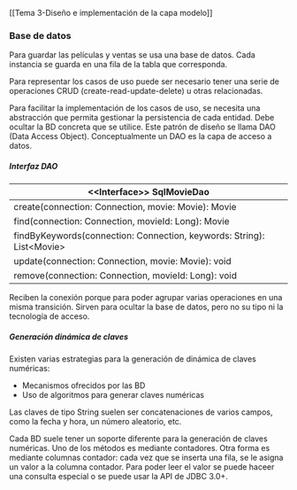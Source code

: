 [[Tema 3-Diseño e implementación de la capa modelo]]

### Base de datos
Para guardar las películas y ventas se usa una base de datos. Cada instancia se guarda en una fila de la tabla que corresponda.

Para representar los casos de uso puede ser necesario tener una serie de operaciones CRUD (create-read-update-delete) u otras relacionadas.

Para facilitar la implementación de los casos de uso, se necesita una abstracción que permita gestionar la persistencia de cada entidad. Debe ocultar la BD concreta que se utilice. Este patrón de diseño se llama DAO (Data Access Object). Conceptualmente un DAO es la capa de acceso a datos.

##### Interfaz DAO
| **\<\<Interface>> SqlMovieDao**  |
|----------------|
| create(connection: Connection, movie: Movie): Movie |
| find(connection: Connection, movieId: Long): Movie |
| findByKeywords(connection: Connection, keywords: String): List\<Movie> |
| update(connection: Connection, movie: Movie): void |
| remove(connection: Connection, movieId: Long): void |

Reciben la conexión porque para poder agrupar varias operaciones en una misma transición. Sirven para ocultar la base de datos, pero no su tipo ni la tecnología de acceso.

##### Generación dinámica de claves
Existen varias estrategias para la generación de dinámica de claves numéricas:
+ Mecanismos ofrecidos por las BD
+ Uso de algoritmos para generar claves numéricas

 Las claves de tipo String suelen ser concatenaciones de varios campos, como la fecha y hora, un número aleatorio, etc.

Cada BD suele tener un soporte diferente para la generación de claves numéricas. Uno de los métodos es mediante contadores. Otra forma es mediante columnas contador: cada vez que se inserta una fila, se le asigna un valor a la columna contador. Para poder leer el valor se puede haceer una consulta especial o se puede usar la API de JDBC 3.0+.